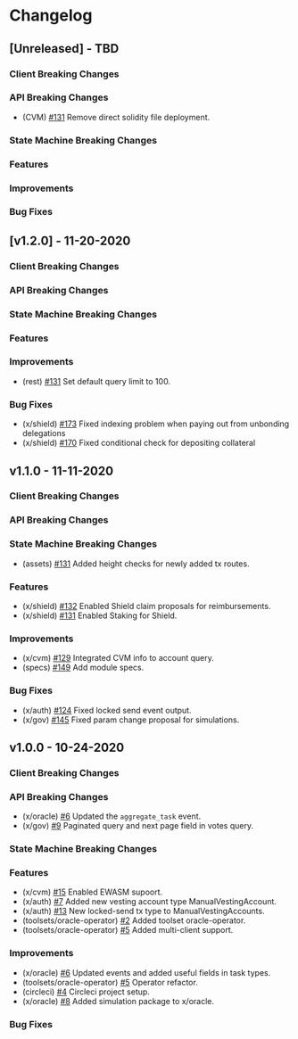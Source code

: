 <!--
Guiding Principles:

Changelogs are for humans, not machines.
There should be an entry for every single version.
The same types of changes should be grouped.
Versions and sections should be linkable.
The latest version comes first.
The release date of each version is displayed.
Mention whether you follow Semantic Versioning.

Usage:

Change log entries are to be added to the Unreleased section under the
appropriate stanza (see below). Each entry should ideally include a tag and
the Github issue reference in the following format:

* (<tag>) \#<issue-number> message

The issue numbers will later be link-ified during the release process so you do
not have to worry about including a link manually, but you can if you wish.

Types of changes (Stanzas):

"Features" for new features.
"Improvements" for changes in existing functionality.
"Deprecated" for soon-to-be removed features.
"Bug Fixes" for any bug fixes.
"Client Breaking" for breaking CLI commands and REST routes used by end-users.
"API Breaking" for breaking exported APIs used by developers building on SDK.
"State Machine Breaking" for any changes that result in a different AppState given same genesisState and txList.

Ref: https://keepachangelog.com/en/1.0.0/
-->

# Changelog

## [Unreleased] - TBD

### Client Breaking Changes
### API Breaking Changes
* (CVM) [\#131](https://github.com/certikfoundation/shentu/pull/171) Remove direct solidity file deployment.
### State Machine Breaking Changes
### Features
### Improvements
### Bug Fixes


## [v1.2.0] - 11-20-2020

### Client Breaking Changes
### API Breaking Changes
### State Machine Breaking Changes
### Features
### Improvements
* (rest) [\#131](https://github.com/certikfoundation/shentu/pull/171) Set default query limit to 100.

### Bug Fixes
* (x/shield) [\#173](https://github.com/certikfoundation/shentu/pull/173) Fixed indexing problem when paying out from unbonding delegations
* (x/shield) [\#170](https://github.com/certikfoundation/shentu/pull/170) Fixed conditional check for depositing collateral


## v1.1.0 - 11-11-2020

### Client Breaking Changes
### API Breaking Changes
### State Machine Breaking Changes
* (assets) [\#131](https://github.com/certikfoundation/shentu/pull/131) Added height checks for newly added tx routes.

### Features
* (x/shield) [\#132](https://github.com/certikfoundation/shentu/pull/132) Enabled Shield claim proposals for reimbursements.
* (x/shield) [\#131](https://github.com/certikfoundation/shentu/pull/131) Enabled Staking for Shield.

### Improvements
* (x/cvm) [\#129](https://github.com/certikfoundation/shentu/pull/129) Integrated CVM info to account query.
* (specs) [\#149](https://github.com/certikfoundation/shentu/pull/149) Add module specs.

### Bug Fixes
* (x/auth) [\#124](https://github.com/certikfoundation/shentu/pull/124) Fixed locked send event output.
* (x/gov) [\#145](https://github.com/certikfoundation/shentu/pull/145) Fixed param change proposal for simulations.

## v1.0.0 - 10-24-2020

### Client Breaking Changes

### API Breaking Changes
* (x/oracle) [\#6](https://github.com/certikfoundation/shentu/pull/6) Updated the `aggregate_task` event.
* (x/gov) [\#9](https://github.com/certikfoundation/shentu/pull/9) Paginated query and next page field in votes query. 

### State Machine Breaking Changes

### Features
* (x/cvm) [\#15](https://github.com/certikfoundation/shentu/pull/15) Enabled EWASM supoort.
* (x/auth) [\#7](https://github.com/certikfoundation/shentu/pull/7) Added new vesting account type ManualVestingAccount.
* (x/auth) [\#13](https://github.com/certikfoundation/shentu/pull/13) New locked-send tx type to ManualVestingAccounts.
* (toolsets/oracle-operator) [\#2](https://github.com/certikfoundation/shentu/pull/2) Added toolset oracle-operator.
* (toolsets/oracle-operator) [\#5](https://github.com/certikfoundation/shentu/pull/5) Added multi-client support.

### Improvements
* (x/oracle) [\#6](https://github.com/certikfoundation/shentu/pull/6) Updated events and added useful fields in task types.
* (toolsets/oracle-operator) [\#5](https://github.com/certikfoundation/shentu/pull/5) Operator refactor.
* (circleci) [\#4](https://github.com/certikfoundation/shentu/pull/4) Circleci project setup.
* (x/oracle) [\#8](https://github.com/certikfoundation/shentu/pull/8) Added simulation package to x/oracle.

### Bug Fixes
